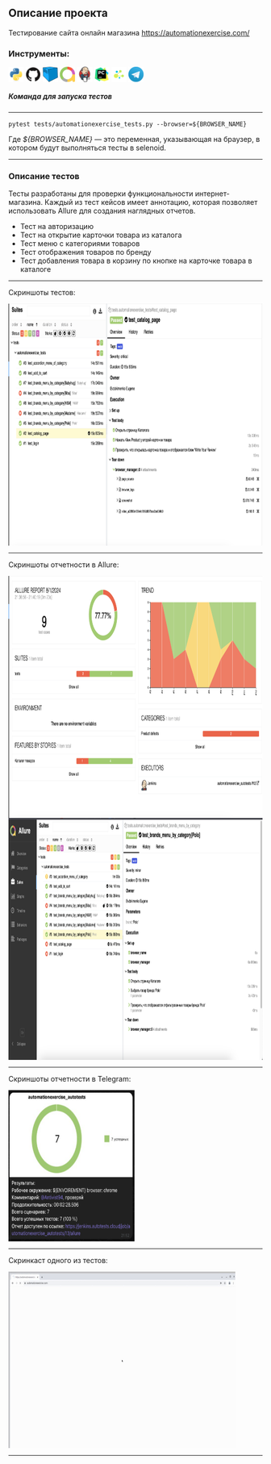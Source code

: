 ## Описание проекта
Тестирование сайта онлайн магазина https://automationexercise.com/

### Инструменты:

<p align="left">
<img align="center" src="https://github.com/Antivist94/automationexercise_autotests/blob/main/resources/icons/python.svg" height="30" width="30">
<img align="center" src="https://github.com/Antivist94/automationexercise_autotests/blob/main/resources/icons/github.svg" height="30" width="30">
<img align="center" src="https://github.com/Antivist94/automationexercise_autotests/blob/main/resources/icons/selenoid.png" height="30" width="30">
<img align="center" src="https://github.com/Antivist94/automationexercise_autotests/blob/main/resources/icons/allure_pic.jpeg" height="30" width="30">
<img align="center" src="https://github.com/Antivist94/automationexercise_autotests/blob/main/resources/icons/jenkins-original.svg" height="30" width="30">
<img align="center" src="https://github.com/Antivist94/automationexercise_autotests/blob/main/resources/icons/pycharm-original.svg" height="30" width="30">
<img align="center" src="https://github.com/Antivist94/automationexercise_autotests/blob/main/resources/icons/selene.png" height="30" width="30">
<img align="center" src="https://github.com/Antivist94/automationexercise_autotests/blob/main/resources/icons/telegram.png" height="30" width="30">
</p>

##### Команда для запуска тестов
___
```
pytest tests/automationexercise_tests.py --browser=${BROWSER_NAME}
```
Где _${BROWSER_NAME}_ — это переменная, указывающая на браузер, в котором будут выполняться тесты в selenoid.
___

### Описание тестов

Тесты разработаны для проверки функциональности интернет-магазина. 
Каждый из тест кейсов имеет аннотацию, которая позволяет использовать Allure для создания наглядных отчетов.
- Тест на авторизацию
- Тест на открытие карточки товара из каталога
- Тест меню с категориями товаров
- Тест отображения товаров по бренду
- Тест добавления товара в корзину по кнопке на карточке товара в каталоге
___
Скриншоты тестов:
<p align="left">
<img align="center" src="https://github.com/Antivist94/automationexercise_autotests/blob/main/resources/Tests.png" height="480" width="750">
</p>

___

Скриншоты отчетности в Allure:
<p align="left">
<img align="center" src="https://github.com/Antivist94/automationexercise_autotests/blob/main/resources/Allure_2.png" height="480" width="750">
<img align="center" src="https://github.com/Antivist94/automationexercise_autotests/blob/main/resources/Jenkins_example_1.png" height="480" width="750">
</p>

___

Скриншоты отчетности в Telegram:
<p align="left">
<img align="center" src="https://github.com/Antivist94/automationexercise_autotests/blob/main/resources/tg_report.png" height="300" width="250">
</p>

___

Скринкаст одного из тестов:
<p align="left">
<img align="center" src="https://github.com/Antivist94/automationexercise_autotests/blob/main/resources/test_example_video.gif" height="350" width="450">
</p>

___